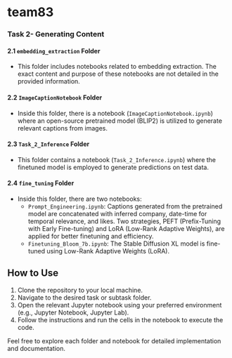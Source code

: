 # team83


### Task 2- Generating Content

#### 2.1 `embedding_extraction` Folder
- This folder includes notebooks related to embedding extraction. The exact content and purpose of these notebooks are not detailed in the provided information.

#### 2.2 `ImageCaptionNotebook` Folder
- Inside this folder, there is a notebook (`ImageCaptionNotebook.ipynb`) where an open-source pretrained model (BLIP2) is utilized to generate relevant captions from images.

#### 2.3 `Task_2_Inference` Folder
- This folder contains a notebook (`Task_2_Inference.ipynb`) where the finetuned model is employed to generate predictions on test data.

#### 2.4 `fine_tuning` Folder
- Inside this folder, there are two notebooks:
  - `Prompt_Engineering.ipynb`: Captions generated from the pretrained model are concatenated with inferred company, date-time for temporal relevance, and likes. Two strategies, PEFT (Prefix-Tuning with Early Fine-tuning) and LoRA (Low-Rank Adaptive Weights), are applied for better finetuning and efficiency.
  - `Finetuning_Bloom_7b.ipynb`: The Stable Diffusion XL model is fine-tuned using Low-Rank Adaptive Weights (LoRA).

## How to Use

1. Clone the repository to your local machine.
2. Navigate to the desired task or subtask folder.
3. Open the relevant Jupyter notebook using your preferred environment (e.g., Jupyter Notebook, Jupyter Lab).
4. Follow the instructions and run the cells in the notebook to execute the code.

Feel free to explore each folder and notebook for detailed implementation and documentation.

